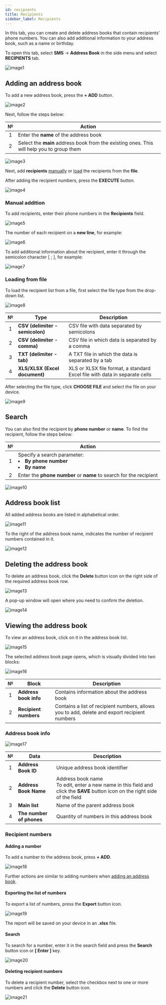 ```yaml
---
id: recipients
title: Recipients
sidebar_label: Recipients
---
```


In this tab, you can create and delete address books that contain recipients' phone numbers. You can also add additional information to your address book, such as a name or birthday.

To open this tab, select **SMS** → **Address Book** in the side menu and select **RECIPIENTS** tab.

![image1](/img/en/client_address_book_recipients/image1.png)

## Adding an address book

To add a new address book, press the **+ ADD** button.

![image2](/img/en/client_address_book_recipients/image2.png)

Next, follow the steps below:

|  №  | Action |
| :-: | ------ |
| 1 | Enter the **name** of the address book |
| 2 | Select the **main** address book from the existing ones. This will help you to group them |

![image3](/img/en/client_address_book_recipients/image3.png)

Next, add **recipients** [manually](#manual-addition) or [load](#loading-from-file) the recipients from the **file**.

After adding the recipient numbers, press the **EXECUTE** button.

![image4](/img/en/client_address_book_recipients/image4.png)

### Manual addition

To add recipients, enter their phone numbers in the **Recipients** field.

![image5](/img/en/client_address_book_recipients/image5.png)

The number of each recipient on a **new line**, for example:

![image6](/img/en/client_address_book_recipients/image6.png)

To add additional information about the recipient, enter it through the semicolon character [ ; ], for example:

![image7](/img/en/client_address_book_recipients/image7.png)

### Loading from file

To load the recipient list from a file, first select the file type from the drop-down list.

![image8](/img/en/client_address_book_recipients/image8.png)

|  №  | Type | Description |
| :-: | ---- | ----------- |
|  1  | **CSV (delimiter - semicolon)** | CSV file with data separated by semicolons |
|  2  | **CSV (delimiter - comma)** | CSV file in which data is separated by a comma |
|  3  | **TXT (delimiter - tab)** | A TXT file in which the data is separated by a tab |
|  4  | **XLS/XLSX (Excel document)** | XLS or XLSX file format, a standard Excel file with data in separate cells |

After selecting the file type, click **CHOOSE FILE** and select the file on your device.

![image9](/img/en/client_address_book_recipients/image9.png)

## Search

You can also find the recipient by **phone number** or **name**. To find the recipient, follow the steps below:

|  №  | Action |
| :-: | ------ |
| 1 | Specify a search parameter: <li>**By phone number**</li> <li>**By name**</li> |
| 2 | Enter the **phone number** or **name** to search for the recipient |

![image10](/img/en/client_address_book_recipients/image10.png)

## Address book list

All added address books are listed in alphabetical order.

![image11](/img/en/client_address_book_recipients/image11.png)

To the right of the address book name, indicates the number of recipient numbers contained in it.

![image12](/img/en/client_address_book_recipients/image12.png)

## Deleting the address book

To delete an address book, click the **Delete** button icon on the right side of the required address book row.

![image13](/img/en/client_address_book_recipients/image13.png)

A pop-up window will open where you need to confirm the deletion.

![image14](/img/en/client_address_book_recipients/image14.png)

## Viewing the address book

To view an address book, click on it in the address book list.

![image15](/img/en/client_address_book_recipients/image15.png)

The selected address book page opens, which is visually divided into two blocks:

![image16](/img/en/client_address_book_recipients/image16.png)

|  №  | Block | Description |
| :-: | ----- | ----------- |
| 1 | **Address book info** | Contains information about the address book |
| 2 | **Recipient numbers** | Contains a list of recipient numbers, allows you to add, delete and export recipient numbers |

### Address book info

![image17](/img/en/client_address_book_recipients/image17.png)

|  №  | Data | Description |
| :-: | ---- | ----------- |
| 1 | **Address Book ID** | Unique address book identifier |
| 2 | **Address Book Name** | Address book name <br/> To edit, enter a new name in this field and click the **SAVE** button icon on the right side of the field |
| 3 | **Main list** | Name of the parent address book |
| 4 | **The number of phones** | Quantity of numbers in this address book |

### Recipient numbers

#### Adding a number

To add a number to the address book, press **+ ADD**.

![image18](/img/en/client_address_book_recipients/image18.png)

Further actions are similar to adding numbers when [adding an address book](#adding-an-address-book).

#### Exporting the list of numbers

To export a list of numbers, press the **Export** button icon.

![image19](/img/en/client_address_book_recipients/image19.png)

The report will be saved on your device in an **.xlsx** file.

#### Search

To search for a number, enter it in the search field and press the **Search** button icon or **[ Enter ]** key.

![image20](/img/en/client_address_book_recipients/image20.png)

#### Deleting recipient numbers

To delete a recipient number, select the checkbox next to one or more numbers and click the **Delete** button icon.

![image21](/img/en/client_address_book_recipients/image21.png)
